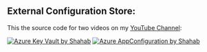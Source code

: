 ## External Configuration Store:

This the source code for two videos on my [YouTube Channel](https://www.youtube.com/@shahab-the-guy):

[![Azure Key Vault by Shahab](https://img.youtube.com/vi/WmrQiavJ9f8/0.jpg)](https://youtu.be/WmrQiavJ9f8) [![Azure AppConfiguration by Shahab](https://img.youtube.com/vi/nXHImuSmENM/0.jpg)](https://youtu.be/nXHImuSmENM)
